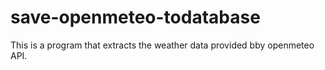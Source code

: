 # save-openmeteo-todatabase


This is a program that extracts the weather data provided bby openmeteo API. 


